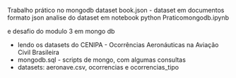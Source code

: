 Trabalho prático no mongodb
  dataset book.json - dataset em documentos formato json
  analise do dataset em notebook python Praticomongodb.ipynb
  
  
e desafio do modulo 3 em mongo db

  - lendo os datasets do CENIPA - Ocorrências Aeronáuticas na Aviação Civil Brasileira
  - mongodb.sql - scripts de mongo, com algumas consultas
  - datasets: aeronave.csv, ocorrencias e ocorrencias_tipo

